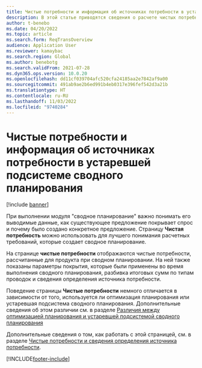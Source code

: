 ```yaml
---
title: Чистые потребности и информация об источниках потребности в устаревшей подсистеме сводного планирования
description: В этой статье приводятся сведения о расчете чистых потребностей и сведения определения источника потребности в устаревшей подсистеме сводного планирования.
author: t-benebo
ms.date: 04/20/2022
ms.topic: article
ms.search.form: ReqTransOverview
audience: Application User
ms.reviewer: kamaybac
ms.search.region: Global
ms.author: benebotg
ms.search.validFrom: 2021-07-28
ms.dyn365.ops.version: 10.0.20
ms.openlocfilehash: dd11cf039704afc520cfa24185aa2e7842af9a00
ms.sourcegitcommit: 491ab9ae2b6ed991b4eb0317e396fef542d3a21b
ms.translationtype: HT
ms.contentlocale: ru-RU
ms.lasthandoff: 11/03/2022
ms.locfileid: "9740284"
---
```

# <a name="net-requirements-and-pegging-information-with-the-deprecated-master-planning-engine"></a>Чистые потребности и информация об источниках потребности в устаревшей подсистеме сводного планирования

[!include [banner](../includes/banner.md)]

При выполнении модуля "сводное планирование" важно понимать его выводимые данные, как существующее предложение покрывает спрос и почему было создано конкретное предложение. Страницу **Чистая потребность** можно использовать для лучшего понимания расчетных требований, которые создает сводное планирование.

На странице **чистые потребности** отображаются чистые потребности, рассчитанные для продукта при сводном планировании. На ней также показаны параметры покрытия, которые были применены во время выполнения сводного планирования, разбивка итоговых сумм по типам проводок и сведения определения источника потребности.

Поведение страницы **Чистые потребности** немного отличается в зависимости от того, используется ли оптимизация планирования или устаревшая подсистема сводного планирования. Дополнительные сведения об этом различии см. в разделе [Различия между оптимизацией планирования и устаревшей подсистемой сводного планирования](planning-optimization/planning-optimization-differences-with-built-in.md)

Дополнительные сведения о том, как работать с этой страницей, см. в разделе [Чистые потребности и сведения определения источника потребности](planning-optimization/net-requirements.md).

[!INCLUDE[footer-include](../../includes/footer-banner.md)]
